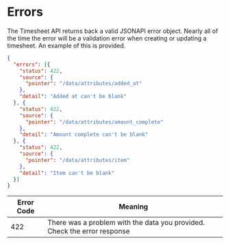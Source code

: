 # Errors
The Timesheet API returns back a valid JSONAPI error object. Nearly all of the time the error will be a validation error when creating or updating a timesheet. An example of this is provided.

```json
{
  "errors": [{
    "status": 422,
    "source": {
      "pointer": "/data/attributes/added_at"
    },
    "detail": "Added at can't be blank"
  }, {
    "status": 422,
    "source": {
      "pointer": "/data/attributes/amount_complete"
    },
    "detail": "Amount complete can't be blank"
  }, {
    "status": 422,
    "source": {
      "pointer": "/data/attributes/item"
    },
    "detail": "Item can't be blank"
  }]
}
```

Error Code | Meaning
---------- | -------
422 | There was a problem with the data you provided. Check the error response
